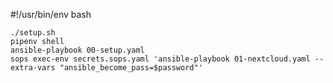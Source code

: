 #!/usr/bin/env bash

```shell
./setup.sh
pipenv shell
ansible-playbook 00-setup.yaml
sops exec-env secrets.sops.yaml 'ansible-playbook 01-nextcloud.yaml --extra-vars "ansible_become_pass=$password"'

```

